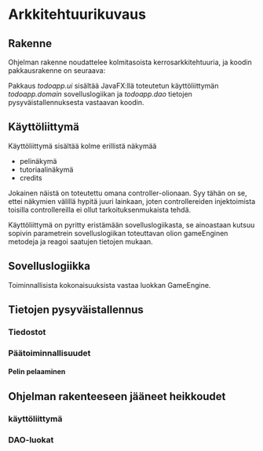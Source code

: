 # Arkkitehtuurikuvaus

## Rakenne

Ohjelman rakenne noudattelee kolmitasoista kerrosarkkitehtuuria, ja koodin pakkausrakenne on seuraava:

Pakkaus _todoapp.ui_ sisältää JavaFX:llä toteutetun käyttöliittymän _todoapp.domain_ sovelluslogiikan ja _todoapp.dao_ tietojen pysyväistallennuksesta vastaavan koodin.

## Käyttöliittymä

Käyttöliittymä sisältää kolme erillistä näkymää
- pelinäkymä
- tutoriaalinäkymä
- credits

Jokainen näistä on toteutettu omana controller-olionaan. Syy tähän on se, ettei näkymien välillä hypitä juuri lainkaan, joten controllereiden injektoimista toisilla controllereilla ei ollut tarkoituksenmukaista tehdä. 

Käyttöliittymä on pyritty eristämään sovelluslogiikasta, se ainoastaan kutsuu sopivin parametrein sovelluslogiikan toteuttavan olion gameEnginen metodeja ja reagoi saatujen tietojen mukaan. 


## Sovelluslogiikka

Toiminnallisista kokonaisuuksista vastaa luokkan GameEngine. 



## Tietojen pysyväistallennus


### Tiedostot


### Päätoiminnallisuudet


#### Pelin pelaaminen



## Ohjelman rakenteeseen jääneet heikkoudet

### käyttöliittymä


### DAO-luokat

